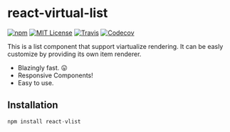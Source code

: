 # react-virtual-list
[![npm](https://img.shields.io/npm/v/react-vlist.svg?style=flat-square)](http://npm.im/react-vlist)
[![MIT License](https://img.shields.io/npm/l/react-list.svg?style=flat-square)](http://opensource.org/licenses/MIT)
[![Travis](https://travis-ci.org/guiqui/react-virtual-list.svg?branch=master&style=flat-square)](https://travis-ci.org/guiqui/react-virtual-list)
[![Codecov](https://img.shields.io/codecov/c/github/guiqui/react-virtual-list.svg?style=flat-square)](https://codecov.io/github/guiqui/react-virtual-list)

This is a list component that support viartualize rendering.
It can be easly customize by providing its own item renderer.

- Blazingly fast. 😛
- Responsive Components!
- Easy to use.


## Installation
```javascript
npm install react-vlist
```
